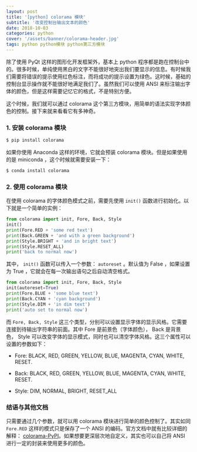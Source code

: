 ```yaml
---
layout: post
title: '[python] colorama 模块'
subtitle: '改变控制台输出文本的颜色'
date: 2018-10-03
categories: python
cover: '/assets/banner/colorama-header.jpg'
tags: python python模块 python第三方模块
---
```


除了使用 PyQt 这样的图形化开发框架外，基本上 python 程序都是跑在控制台中的。很多时候，单纯使用黑白的文字不能很好地突出我们要显示的信息。有时候我们需要将错误的提示使用红色标注，而将成功的提示设置为绿色。这时候，基础的控制台显示操作就不能很好地满足我们了。虽然我们可以使用 ANSI 来标注输出字体的颜色，但是这样需要记忆它的格式，不是特别方便。

这个时候，我们就可以通过 colorama 这个第三方模块，用简单的语法实现字体颜色的控制。接下来就来看看它有多神奇。

### 1. 安装 colorama 模块

```bash
$ pip install colorama
```

如果你使用 Anaconda 这样的环境，它就会预装 colorama 模块。但是如果使用的是 miniconda ，这个时候就需要安装一下：

```bash
$ conda install colorama
```

### 2. 使用 colorama 模块

在使用 colorama 的字体颜色模式之前，需要先使用 `init()` 函数进行初始化。以下就是一个简单的实例：

```python
from colorama import init, Fore, Back, Style
init()
print(Fore.RED + 'some red text')
print(Back.GREEN + 'and with a green background')
print(Style.BRIGHT + 'and in bright text')
print(Style.RESET_ALL)
print('back to normal now')
```

其中， `init()` 函数可以传入一个参数： `autoreset` 。默认值为 False ，如果设置为 True ，它就会在每一次输出语句之后自动清空格式。

```python
from colorama import init, Fore, Back, Style
init(autoreset=True)
print(Fore.BLUE + 'some blue text')
print(Back.CYAN + 'cyan background')
print(Style.DIM + 'in dim text')
print('auto set to normal now')
```

而 `Fore, Back, Style` 这三个类型，分别可以设置显示字体的显示风格。它需要连接到待输出字符串的前面。其中 Fore 是前景色（字体颜色）， Back 是背景色， Style 可以改变字体的显示模式，同时也可以清空字体风格。这三个属性可以设置的参数如下：

-   Fore: BLACK, RED, GREEN, YELLOW, BLUE, MAGENTA, CYAN, WHITE, RESET.

-   Back: BLACK, RED, GREEN, YELLOW, BLUE, MAGENTA, CYAN, WHITE, RESET.

-   Style: DIM, NORMAL, BRIGHT, RESET_ALL

### 结语与其他文档

只需要通过几个参数，就可以用 colorama 模块进行简单的颜色控制了。其实如同 `Fore.RED` 这样的模式只是保存了一个 ANSI 的编码。官方文档中就有比较详细的解释： [colorama-PyPI](https://pypi.org/project/colorama/)。如果想要更深层次地自定义，其实也可以自己将 ANSI 进行一定的封装来使用更多的颜色。
